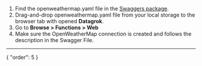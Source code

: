 1. Find the openweathermap.yaml file in the [Swaggers package](<https://github.com/datagrok-ai/public/tree/master/packages/Swaggers>).
2. Drag-and-drop openweathermap.yaml file from your local storage to the browser tab with opened **Datagrok**.
3. Go to **Browse > Functions > Web**
4. Make sure the OpenWeatherMap connection is created and follows the description in the Swagger File.
---
{
  "order": 5
}